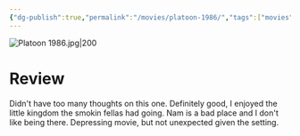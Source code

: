 ```yaml
---
{"dg-publish":true,"permalink":"/movies/platoon-1986/","tags":["movies"],"created":"2023-12-04","updated":"2025-03-13"}
---
```



![Platoon 1986.jpg|200](/img/user/Attachments/Platoon%201986.jpg)

# Review

Didn't have too many thoughts on this one. Definitely good, I enjoyed the little kingdom the smokin fellas had going. Nam is a bad place and I don't like being there. Depressing movie, but not unexpected given the setting.
